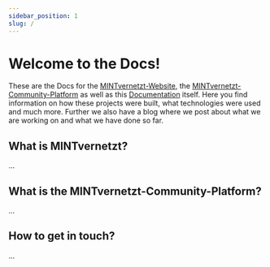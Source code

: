 ```yaml
---
sidebar_position: 1
slug: /
---
```


# Welcome to the Docs!

These are the Docs for the [MINTvernetzt-Website](https://www.mint-vernetzt.de/), the [MINTvernetzt-Community-Platform](https://www.mint-vernetzt-community.de/) as well
as this [Documentation](https://developer.mint-vernetzt.de) itself. Here you find information on how these projects were built, what technologies were used and much more.
Further we also have a blog where we post about what we are working on and what we have done so far.

## What is MINTvernetzt?

...

## What is the MINTvernetzt-Community-Platform?

...

## How to get in touch?

...
